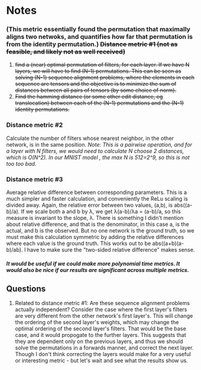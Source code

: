 # Notes


### (This metric essentially found the permutation that maximally aligns two netwoks, and quantifies how far that permutation is from the identity permutation.) ~~Distance metric #1 (not as feasible, and likely not as well received)~~
1) ~~find a (near) optimal permutation of filters, for each layer.  If we have N layers, we will have to find (N-1) permutations.  This can be seen as solving (N-1) sequence alignment problems, where the elements in each sequence are tensors and the objective is to minimize the sum of distances between all pairs of tensors (by some choice of norm).~~
2) ~~Find the hamming distance (or some other edit distance, eg translocation) between each of the (N-1) permutations and the (N-1) identity permutations.~~

### Distance metric #2
Calculate the number of filters whose nearest neighbor, in the other network, is in the same position. _Note: This is a pairwise operation, and for a layer with N filters, we would need to calculate N choose 2 distances, which is O(N^2).  In our MNIST model , the max N is 512=2^9, so this is not too too bad._

### Distance metric #3
Average relative difference between corresponding parameters.  This is a much simpler and faster calculation, and conveniently the ReLu scaling is divided away.  Again, the relative error between two values, (a,b), is abs((a-b)/a).  If we scale both a and b by λ, we get λ(a-b)/λa = (a-b)/a, so this measure is invariant to the slope, λ.  There is something I didn't mention about relative difference, and that is the denominator, in this case a, is the actual, and b is the observed.  But no one network is the ground truth, so we must make this calculation symmetric by adding the relative differences where each value is the ground truth. This works out to be abs((a+b)(a-b)/ab).  I have to make sure the "two-sided relative difference" makes sense.

##### It would be useful if we could make more polynomial time metrics.  It would also be nice if our results are significant across multiple metrics.


## Questions
1) Related to distance metric #1: Are these sequence alignment problems actually independent?  Consider the case where the first layer's filters are very different from the other network's first layer's.  This will change the ordering of the second layer's weights, which may change the optimal ordering of the second layer's filters.  That would be the base case, and it would propogate to the further layers.  This suggests that they are dependent only on the previous layers, and thus we should solve the permutations in a forwards manner, and correct the next layer.  Though I don't think correcting the layers would make for a very useful or interesting metric - but let's wait and see what the results show us.

